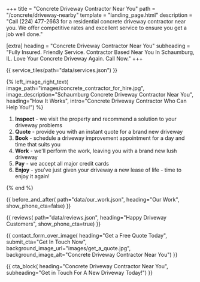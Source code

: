 +++
title = "Concrete Driveway Contractor Near You"
path = "/concrete/driveway-nearby"
template = "landing_page.html"
description = "Call (224) 477-2663 for a residential concrete driveway contractor near you. We offer competitive rates and excellent service to ensure you get a job well done."

[extra]
heading = "Concrete Driveway Contractor Near You"
subheading = "Fully Insured. Friendly Service. Contractor Based Near You In Schaumburg, IL. Love Your Concrete Driveway Again. Call Now."
+++

{{ service_tiles(path="data/services.json") }}

{% left_image_right_text(
     image_path="images/concrete_contractor_for_hire.jpg",
     image_description="Schaumburg Concrete Driveway Contractor Near You",
     heading="How It Works",
     intro="Concrete Driveway Contractor Who Can Help You!") %}

1. **Inspect** - we visit the property and recommend a solution to your driveway problems
2. **Quote** - provide you with an instant quote for a brand new driveway
3. **Book** - schedule a driveway improvement appointment for a day and time that suits you
4. **Work** - we'll perform the work, leaving you with a brand new lush driveway
5. **Pay** - we accept all major credit cards
6. **Enjoy** - you've just given your driveway a new lease of life - time to enjoy it again!

{% end %}

{{ before_and_after(
     path="data/our_work.json",
     heading="Our Work",
     show_phone_cta=false) }}

{{ reviews(
     path="data/reviews.json",
     heading="Happy Driveway Customers",
     show_phone_cta=true) }}

{{ contact_form_over_image(
     heading="Get a Free Quote Today",
     submit_cta="Get In Touch Now",
     background_image_url="images/get_a_quote.jpg",
     background_image_alt="Concrete Driveway Contractor Near You") }}

{{ cta_block(
     heading="Concrete Driveway Contractor Near You",
     subheading="Get in Touch For A New Driveway Today!") }}
